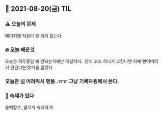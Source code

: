## 📆 2021-08-20(금) TIL


### ⚠️ 오늘의 문제  
페이지별 저장이 잘 되지 않는다. 

### 🔥 오늘 배운것  
오늘은 하루종일 왜 안돼는지에만 매달려서..
단지 코드 하나가 고장나면 아예 뻗어버려서 안된다는것(?)을 알았다

### 오늘은 넘 어려워서 멘붕..ㅠㅠ 그냥 기록차원에서 쓴다.

### 📝 숙제가 있다
콜백함수, 클로저 숙지하기!
